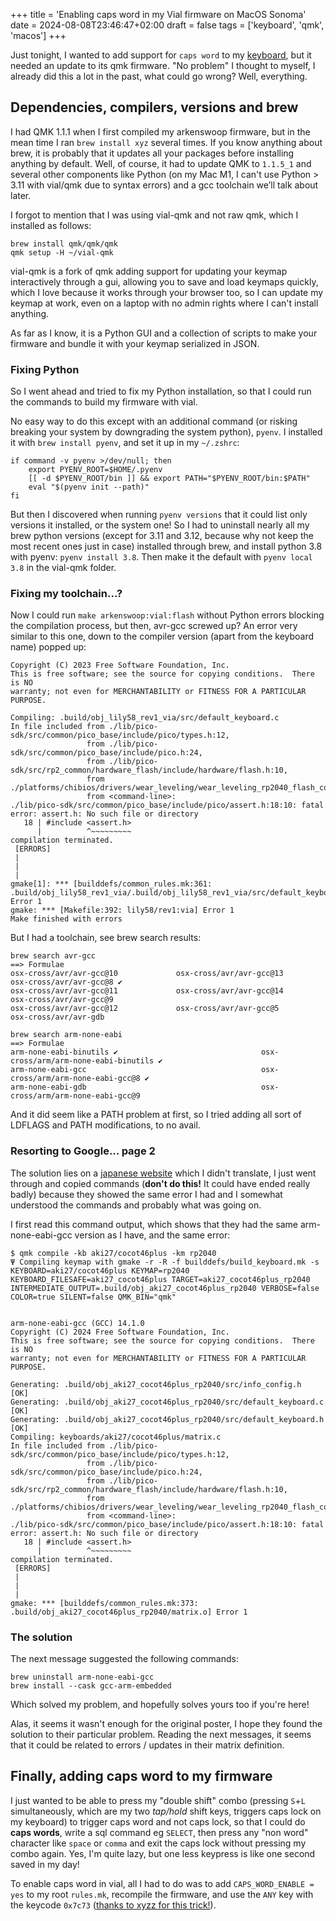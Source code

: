 +++
title = 'Enabling caps word in my Vial firmware on MacOS Sonoma'
date = 2024-08-08T23:46:47+02:00
draft = false
tags = ['keyboard', 'qmk', 'macos']
+++

Just tonight, I wanted to add support for `caps word` to my [keyboard](https://github.com/SuperFola/arkenswoop), but it needed an update to its qmk firmware. "No problem" I thought to myself, I already did this a lot in the past, what could go wrong? Well, everything.

## Dependencies, compilers, versions and brew

I had QMK 1.1.1 when I first compiled my arkenswoop firmware, but in the mean time I ran `brew install xyz` several times. If you know anything about brew, it is probably that it updates all your packages before installing anything by default. Well, of course, it had to update QMK to `1.1.5_1` and several other components like Python (on my Mac M1, I can't use Python > 3.11 with vial/qmk due to syntax errors) and a gcc toolchain we’ll talk about later.

I forgot to mention that I was using vial-qmk and not raw qmk, which I installed as follows:

```shell
brew install qmk/qmk/qmk
qmk setup -H ~/vial-qmk
```

vial-qmk is a fork of qmk adding support for updating your keymap interactively through a gui, allowing you to save and load keymaps quickly, which I love because it works through your browser too, so I can update my keymap at work, even on a laptop with no admin rights where I can't install anything.

As far as I know, it is a Python GUI and a collection of scripts to make your firmware and bundle it with your keymap serialized in JSON.

### Fixing Python

So I went ahead and tried to fix my Python installation, so that I could run the commands to build my firmware with vial.

No easy way to do this except with an additional command (or risking breaking your system by downgrading the system python), `pyenv`. I installed it with `brew install pyenv`, and set it up in my `~/.zshrc`:

```shell
if command -v pyenv >/dev/null; then
    export PYENV_ROOT=$HOME/.pyenv
    [[ -d $PYENV_ROOT/bin ]] && export PATH="$PYENV_ROOT/bin:$PATH"
    eval "$(pyenv init --path)"
fi
```

But then I discovered when running `pyenv versions` that it could list only versions it installed, or the system one! So I had to uninstall nearly all my brew python versions (except for 3.11 and 3.12, because why not keep the most recent ones just in case) installed through brew, and install python 3.8 with pyenv: `pyenv install 3.8`. Then make it the default with `pyenv local 3.8` in the vial-qmk folder.

### Fixing my toolchain...?

Now I could run `make arkenswoop:vial:flash` without Python errors blocking the compilation process, but then, avr-gcc screwed up? An error very similar to this one, down to the compiler version (apart from the keyboard name) popped up:

```
Copyright (C) 2023 Free Software Foundation, Inc.
This is free software; see the source for copying conditions.  There is NO
warranty; not even for MERCHANTABILITY or FITNESS FOR A PARTICULAR PURPOSE.

Compiling: .build/obj_lily58_rev1_via/src/default_keyboard.c                                       In file included from ./lib/pico-sdk/src/common/pico_base/include/pico/types.h:12,
                 from ./lib/pico-sdk/src/common/pico_base/include/pico.h:24,
                 from ./lib/pico-sdk/src/rp2_common/hardware_flash/include/hardware/flash.h:10,
                 from ./platforms/chibios/drivers/wear_leveling/wear_leveling_rp2040_flash_config.h:6,
                 from <command-line>:
./lib/pico-sdk/src/common/pico_base/include/pico/assert.h:18:10: fatal error: assert.h: No such file or directory
   18 | #include <assert.h>
      |          ^~~~~~~~~~
compilation terminated.
 [ERRORS]
 |
 |
 |
gmake[1]: *** [builddefs/common_rules.mk:361: .build/obj_lily58_rev1_via/.build/obj_lily58_rev1_via/src/default_keyboard.o] Error 1
gmake: *** [Makefile:392: lily58/rev1:via] Error 1
Make finished with errors
```

But I had a toolchain, see brew search results:

```
brew search avr-gcc
==> Formulae
osx-cross/avr/avr-gcc@10             osx-cross/avr/avr-gcc@13             osx-cross/avr/avr-gcc@8 ✔
osx-cross/avr/avr-gcc@11             osx-cross/avr/avr-gcc@14             osx-cross/avr/avr-gcc@9
osx-cross/avr/avr-gcc@12             osx-cross/avr/avr-gcc@5              osx-cross/avr/avr-gdb

brew search arm-none-eabi
==> Formulae
arm-none-eabi-binutils ✔                                osx-cross/arm/arm-none-eabi-binutils ✔
arm-none-eabi-gcc                                       osx-cross/arm/arm-none-eabi-gcc@8 ✔
arm-none-eabi-gdb                                       osx-cross/arm/arm-none-eabi-gcc@9
```

And it did seem like a PATH problem at first, so I tried adding all sort of LDFLAGS and PATH modifications, to no avail.

### Resorting to Google... page 2

The solution lies on a [japanese website](https://web.archive.org/web/20240808220242/https://zenn.dev/ynkt/scraps/18e2c698eacfdc) which I didn't translate, I just went through and copied commands (**don't do this!** It could have ended really badly) because they showed the same error I had and I somewhat understood the commands and probably what was going on.

I first read this command output, which shows that they had the same arm-none-eabi-gcc version as I have, and the same error:

```
$ qmk compile -kb aki27/cocot46plus -km rp2040
Ψ Compiling keymap with gmake -r -R -f builddefs/build_keyboard.mk -s KEYBOARD=aki27/cocot46plus KEYMAP=rp2040 KEYBOARD_FILESAFE=aki27_cocot46plus TARGET=aki27_cocot46plus_rp2040 INTERMEDIATE_OUTPUT=.build/obj_aki27_cocot46plus_rp2040 VERBOSE=false COLOR=true SILENT=false QMK_BIN="qmk"


arm-none-eabi-gcc (GCC) 14.1.0
Copyright (C) 2024 Free Software Foundation, Inc.
This is free software; see the source for copying conditions.  There is NO
warranty; not even for MERCHANTABILITY or FITNESS FOR A PARTICULAR PURPOSE.

Generating: .build/obj_aki27_cocot46plus_rp2040/src/info_config.h                                   [OK]
Generating: .build/obj_aki27_cocot46plus_rp2040/src/default_keyboard.c                              [OK]
Generating: .build/obj_aki27_cocot46plus_rp2040/src/default_keyboard.h                              [OK]
Compiling: keyboards/aki27/cocot46plus/matrix.c                                                    In file included from ./lib/pico-sdk/src/common/pico_base/include/pico/types.h:12,
                 from ./lib/pico-sdk/src/common/pico_base/include/pico.h:24,
                 from ./lib/pico-sdk/src/rp2_common/hardware_flash/include/hardware/flash.h:10,
                 from ./platforms/chibios/drivers/wear_leveling/wear_leveling_rp2040_flash_config.h:6,
                 from <command-line>:
./lib/pico-sdk/src/common/pico_base/include/pico/assert.h:18:10: fatal error: assert.h: No such file or directory
   18 | #include <assert.h>
      |          ^~~~~~~~~~
compilation terminated.
 [ERRORS]
 |
 |
 |
gmake: *** [builddefs/common_rules.mk:373: .build/obj_aki27_cocot46plus_rp2040/matrix.o] Error 1
```

### The solution

The next message suggested the following commands:

```shell
brew uninstall arm-none-eabi-gcc
brew install --cask gcc-arm-embedded
```

Which solved my problem, and hopefully solves yours too if you're here!

Alas, it seems it wasn't enough for the original poster, I hope they found the solution to their particular problem. Reading the next messages, it seems that it could be related to errors / updates in their matrix definition.

## Finally, adding caps word to my firmware

I just wanted to be able to press my "double shift" combo (pressing `S`+`L` simultaneously, which are my two *tap/hold* shift keys, triggers caps lock on my keyboard) to trigger caps word and not caps lock, so that I could do **caps words**, write a sql command eg `SELECT`, then press any "non word" character like `space` or `comma` and exit the caps lock without pressing my combo again. Yes, I'm quite lazy, but one less keypress is like one second saved in my day!

To enable caps word in vial, all I had to do was to add `CAPS_WORD_ENABLE = yes` to my root `rules.mk`, recompile the firmware, and use the `ANY` key with the keycode `0x7c73` ([thanks to xyzz for this trick!](https://github.com/vial-kb/vial-qmk/discussions/629)).


